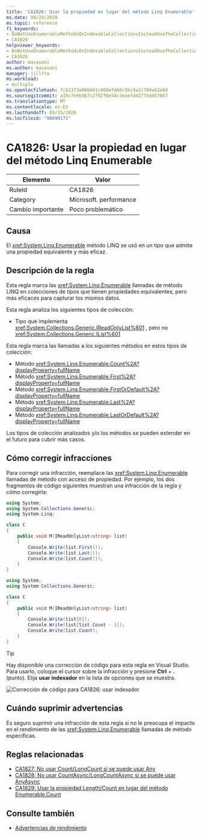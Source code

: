 ```yaml
---
title: 'CA1826: Usar la propiedad en lugar del método Linq Enumerable'
ms.date: 04/24/2020
ms.topic: reference
f1_keywords:
- DoNotUseEnumerableMethodsOnIndexableCollectionsInsteadUseTheCollectionDirectlyAnalyzer
- CA1826
helpviewer_keywords:
- DoNotUseEnumerableMethodsOnIndexableCollectionsInsteadUseTheCollectionDirectlyAnalyzer
- CA1826
author: mavasani
ms.author: mavasani
manager: jillfra
ms.workload:
- multiple
ms.openlocfilehash: fcb1373a086041c908efd66c5bc9a2c709e62e0d
ms.sourcegitcommit: a18c7e9b367c2f92f6e54c3eaef442775d457667
ms.translationtype: MT
ms.contentlocale: es-ES
ms.lasthandoff: 09/15/2020
ms.locfileid: "90099171"
---
```

# <a name="ca1826-use-property-instead-of-linq-enumerable-method"></a>CA1826: Usar la propiedad en lugar del método Linq Enumerable

|Elemento|Valor|
|-|-|
|RuleId|CA1826|
|Category|Microsoft. performance|
|Cambio importante|Poco problemático|

## <a name="cause"></a>Causa

El <xref:System.Linq.Enumerable> método LINQ se usó en un tipo que admite una propiedad equivalente y más eficaz.

## <a name="rule-description"></a>Descripción de la regla

Esta regla marca las <xref:System.Linq.Enumerable> llamadas de método LINQ en colecciones de tipos que tienen propiedades equivalentes, pero más eficaces para capturar los mismos datos.

Esta regla analiza los siguientes tipos de colección:

- Tipo que implementa <xref:System.Collections.Generic.IReadOnlyList%601> , pero no <xref:System.Collections.Generic.IList%601>

Esta regla marca las llamadas a los siguientes métodos en estos tipos de colección:

- Método <xref:System.Linq.Enumerable.Count%2A?displayProperty=fullName>
- Método <xref:System.Linq.Enumerable.First%2A?displayProperty=fullName>
- Método <xref:System.Linq.Enumerable.FirstOrDefault%2A?displayProperty=fullName>
- Método <xref:System.Linq.Enumerable.Last%2A?displayProperty=fullName>
- Método <xref:System.Linq.Enumerable.LastOrDefault%2A?displayProperty=fullName>

Los tipos de colección analizados y/o los métodos se pueden extender en el futuro para cubrir más casos.

## <a name="how-to-fix-violations"></a>Cómo corregir infracciones

Para corregir una infracción, reemplace las <xref:System.Linq.Enumerable> llamadas de método con acceso de propiedad. Por ejemplo, los dos fragmentos de código siguientes muestran una infracción de la regla y cómo corregirla:

```csharp
using System;
using System.Collections.Generic;
using System.Linq;

class C
{
    public void M(IReadOnlyList<string> list)
    {
        Console.Write(list.First());
        Console.Write(list.Last());
        Console.Write(list.Count());
    }
}
```

```csharp
using System;
using System.Collections.Generic;

class C
{
    public void M(IReadOnlyList<string> list)
    {
        Console.Write(list[0]);
        Console.Write(list[list.Count - 1]);
        Console.Write(list.Count);
    }
}
```

> [!TIP]
> Hay disponible una corrección de código para esta regla en Visual Studio. Para usarlo, coloque el cursor sobre la infracción y presione **Ctrl** + **.** (punto). Elija **usar indexador** en la lista de opciones que se muestra.
>
> ![Corrección de código para CA1826: usar indexador](media/ca1826-codefix.png)

## <a name="when-to-suppress-warnings"></a>Cuándo suprimir advertencias

Es seguro suprimir una infracción de esta regla si no le preocupa el impacto en el rendimiento de las <xref:System.Linq.Enumerable> llamadas de método específicas.

## <a name="related-rules"></a>Reglas relacionadas

- [CA1827: No usar Count/LongCount si se puede usar Any](ca1827.md)
- [CA1828: No usar CountAsync/LongCountAsync si se puede usar AnyAsync](ca1828.md)
- [CA1829: Usar la propiedad Length/Count en lugar del método Enumerable.Count](ca1829.md)

## <a name="see-also"></a>Consulte también

- [Advertencias de rendimiento](../code-quality/performance-warnings.md)
